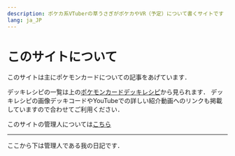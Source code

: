 ```yaml
---
description: ポケカ系VTuberの草うさぎがポケカやVR（予定）について書くサイトです
lang: ja_JP
---
```


# このサイトについて

このサイトは主にポケモンカードについての記事をあげています．

デッキレシピの一覧は上の[ポケモンカードデッキレシピ](Deck/recipeHome.md)から見られます．
デッキレシピの画像デッキコードやYouTubeでの詳しい紹介動画へのリンクも掲載していますので合わせてご利用ください．

このサイトの管理人については[こちら](homepage.md)

***
ここから下は管理人である我の日記です．
